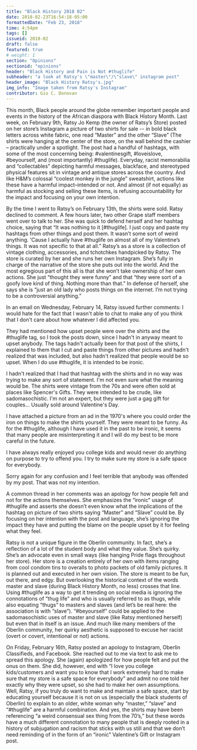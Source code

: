 ```yaml
---
title: "Black History 2018 02"
date: 2018-02-23T16:54:18-05:00
formattedDate: "Feb 23, 2018"
time: 4:54pm
tags: []
issueid: 2018-02
draft: false
featured: true
# weight: 1 
section: "Opinions"
sectionid: "opinions"
header: "Black History and Pain is Not #thuglife"
subheader: "a look at Ratsy's \"master\"/\"slave\" instagram post"
header_image: "Black History Ratsy's.jpg"
img_info: "Image taken from Ratsy's Instagram"
contributor: Gio C. Donovan
---
```

This month, Black people around the globe remember important people and events in the history of the African diaspora with Black History Month. Last week, on February 9th, Ratsy Jo Kemp (the owner of Ratsy’s Store) posted on her store’s Instagram a picture of two shirts for sale -- in bold black letters across white fabric, one read “Master” and the other “Slave” (The shirts were hanging at the center of the store, on the wall behind the cashier – practically under a spotlight. The post had a handful of hashtags, with some of the most concerning being: #valentinesgift, #loveislove, #beyourself, and (most importantly) #thuglife). Everyday, racist memorabilia and “collectables” depicting harmful messages, blackface, and stereotyped physical features sit in vintage and antique stores across the country. And like H&M’s colossal “coolest monkey in the jungle” sweatshirt, actions like these have a harmful impact–intended or not. And almost (if not equally) as harmful as stocking and selling these items, is refusing accountability for the impact and focusing on your own intention.

By the time I went to Ratsy’s on February 13th, the shirts were sold. Ratsy declined to comment. A few hours later, two other Grape staff members went over to talk to her. She was quick to defend herself and her hashtag choice, saying that “It was nothing to it [#thuglife]. I just copy and paste my hashtags from other things and post them. It wasn’t some sort of weird anything. ‘Cause I actually have #thuglife on almost all of my Valentine’s things. It was not specific to that at all.” Ratsy’s as a store is a collection of vintage clothing, accessories, and tchotchkes handpicked by Ratsy. The store is curated by her and she runs her own Instagram. She’s fully in charge of the narrative of the store she puts out into the world. And the most egregious part of this all is that she won’t take ownership of her own actions. She just “thought they were funny” and that “they were sort of a goofy love kind of thing. Nothing more than that.” In defense of herself, she says she is “just an old lady who posts things on the internet. I’m not trying to be a controversial anything.”

In an email on Wednesday, February 14, Ratsy issued further comments: 
I would hate for the fact that I wasn't able to chat to make any of you think that I don't care about how whatever I did affected you.

They had mentioned how upset people were over the shirts and the #thuglife tag, so I took the posts down, since I hadn't in anyway meant to upset anybody. The tags hadn't actually been for that post of the shirts, I explained to them that I cut and paste things from other pictures and hadn't realized that was included, but also hadn't realized that people would be so upset. When I do use #thuglife, it is intended to be ironic.

 I hadn't realized that I had that hashtag with the shirts and in no way was trying to make any sort of statement. I'm not even sure what the meaning would be. The shirts were vintage from the 70s and were often sold at places like Spencer's Gifts. They were intended to be crude, like sadomasochistic. I'm not an expert, but they were just a gag gift for couples... Usually sold around Valentine's Day.  

I have attached a picture from an ad in the 1970's where you could order the iron on things to make the shirts yourself. They were meant to be funny. As for the #thuglife, although I have used it in the past to be ironic, it seems that many people are misinterpreting it and I will do my best to be more careful in the future.  

I have always really enjoyed you college kids and would never do anything on purpose to try to offend you. I try to make sure my store is a safe space for everybody.  

Sorry again for any confusion and I feel terrible that anybody was offended by my post.  That was not my intention.

A common thread in her comments was an apology for how people felt and not for the actions themselves. She emphasizes the “ironic” usage of #thuglife and asserts she doesn’t even know what the implications of the hashtag on picture of two shirts saying “Master” and “Slave” could be. By focusing on her intention with the post and language, she’s ignoring the impact they have and putting the blame on the people upset by it for feeling what they feel.

Ratsy is not a unique figure in the Oberlin community. In fact, she’s a reflection of a lot of the student body and what they value. She’s quirky. She’s an advocate even in small ways (like hanging Pride flags throughout her store). Her store is a creation entirely of her own with items ranging from cool condom tins to overalls to photo packets of old family pictures. It is planned out and executed in her own vision. The store is meant to be fun, out there, and edgy. But overlooking the historical context of the words master and slave (during Black History Month, no less) crosses that line. Using #thuglife as a way to get it trending on social media is ignoring the connotations of “thug life” and who is usually referred to as thugs, while also equating “thugs” to masters and slaves (and let’s be real here: the association is with “slave”). “#beyourself” could be applied to the sadomasochistic uses of master and slave (like Ratsy mentioned herself) but even that in itself is an issue. And much like many members of the Oberlin community, her quirky aesthetic is supposed to excuse her racist (overt or covert, intentional or not) actions. 

On Friday, February 16th, Ratsy posted an apology to Instagram, Oberlin Classifieds, and Facebook. She reached out to me via text to ask me to spread this apology. She (again) apologized for how people felt and put the onus on them. She did, however, end with “I love you college kids/customers and want you to know that I work extremely hard to make sure that my store is a safe space for everybody” and admit no one told her exactly why they were upset, so she had to make her own assumptions. Well, Ratsy, if you truly do want to make and maintain a safe space, start by educating yourself because it is not on us (especially the black students of Oberlin) to explain to an older, white woman why “master,” “slave” and “#thuglife” are a harmful combination. And yes, the shirts may have been referencing “a weird consensual sex thing from the 70’s,” but these words have a much different connotation to many people that is deeply rooted in a history of subjugation and racism that sticks with us still and that we don’t need reminding of in the form of an “ironic” Valentine’s Gift or Instagram post.

